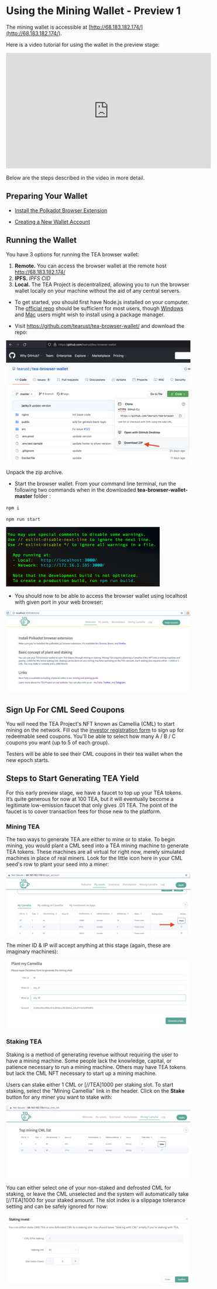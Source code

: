   # Using the Mining Wallet - Preview 1
The mining wallet is accessible at [http://68.183.182.174/](http://68.183.182.174/).  

Here is a video tutorial for using the wallet in the preview stage:
<iframe width="560" height="315" src="https://www.youtube.com/embed/YneSF3ltxCg" title="YouTube video player" frameborder="0" allow="accelerometer; autoplay; clipboard-write; encrypted-media; gyroscope; picture-in-picture" allowfullscreen></iframe>

Below are the steps described in the video in more detail.

## Preparing Your Wallet
- [Install the Polkadot Browser Extension](../FAQ/Installing_Polkadot_Extension.md)

- [Creating a New Wallet Account](../FAQ/Creating_a_New_Wallet_Account.md)

## Running the Wallet
You have 3 options for running the TEA browser wallet:

1. **Remote.** You can access the browser wallet at the remote host http://68.183.182.174/
2. **IPFS.**  _IPFS CID_
3. **Local.** The TEA Project is decentralized, allowing you to run the browser wallet locally on your machine without the aid of any central servers. 

- To get started, you should first have Node.js installed on your computer. The [official repo](https://nodejs.org/en/download/) should be sufficient for most users, though [Windows](https://github.com/coreybutler/nvm-windows) and [Mac](https://formulae.brew.sh/formula/node) users might wish to install using a package manager. 

- Visit https://github.com/tearust/tea-browser-wallet/ and download the repo:

![](../res/Try_the_demo/Try_the_demo-Tea-Browser-Wallet-download.png)

Unpack the zip archive.

- Start the browser wallet. From your command line terminal, run the following two commands when in the downloaded **tea-browser-wallet-master** folder :

`npm i`

`npm run start`

![](../res/Try_the_demo/Try_the_demo-node_start.png)

- You should now to be able to access the browser wallet using localhost with given port in your web browser:

![](../res/Try_the_demo/Try_the_demo-wallet-localhost.png)

## Sign Up For CML Seed Coupons
You will need the TEA Project's NFT known as Camellia (CML) to start mining on the network. Fill out the [investor registration form](https://docs.google.com/forms/d/e/1FAIpQLSdNyJVmRjyYImTtTJ3AEzk8y6s3ZfCnoxMEzfbyYi_vVdIIzg/viewform) to sign up for redeemable seed coupons. You'll be able to select how many A / B / C coupons you want (up to 5 of each group).

Testers will be able to see their CML coupons in their tea wallet when the new epoch starts.

## Steps to Start Generating TEA Yield
      
For this early preview stage, we have a faucet to top up your TEA tokens. It’s quite generous for now at 100 TEA, but it will eventually become a legitimate low-emission faucet that only gives .01 TEA. The point of the faucet is to cover transaction fees for those new to the platform.
      
### Mining TEA
The two ways to generate TEA are either to mine or to stake. To begin mining, you would plant a CML seed into a TEA mining machine to generate TEA tokens. These machines are all virtual for right now, merely simulated machines in place of real miners. Look for the little icon here in your CML seed's row to plant your seed into a miner:

![](../res/Try_the_demo/demo-mining-plant.png)

The miner ID & IP will accept anything at this stage (again, these are imaginary machines):

![](../res/Try_the_demo/demo-mining-machine-details.png)

### Staking TEA

Staking is a method of generating revenue without requiring the user to have a mining machine. Some people lack the knowledge, capital, or patience necessary to run a mining machine. Others may have TEA tokens but lack the CML NFT necessary to start up a mining machine. 

Users can stake either 1 CML or [//TEA]1000 per staking slot. To start staking, select the "Mining Camellia" link in the header. Click on the **Stake** button for any miner you want to stake with:

![](../res/Try_the_demo/demo-cml.png)

You can either select one of your non-staked and defrosted CML for staking, or leave the CML unselected and the system will automatically take [//TEA]1000 for your staked amount. The slot index is a slippage tolerance setting and can be safely ignored for now:

![](../res/Try_the_demo/demo-staking.png)
